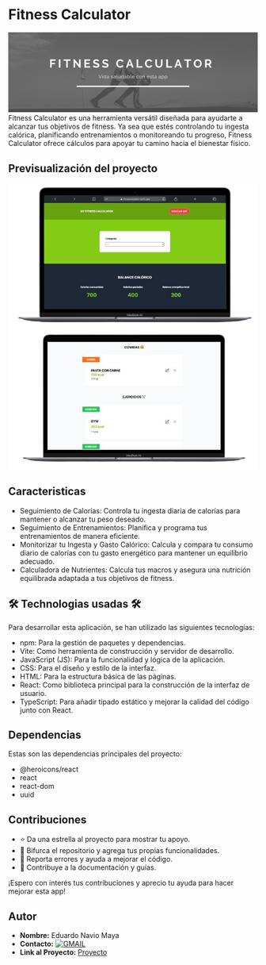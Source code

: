 # Fitness Calculator
<img src="https://github.com/naviotech/Fitness-Calculator/blob/main/Banner.png">
Fitness Calculator es una herramienta versátil diseñada para ayudarte a alcanzar tus objetivos de fitness. Ya sea que estés controlando tu ingesta calórica, planificando entrenamientos o monitoreando tu progreso, Fitness Calculator ofrece cálculos para apoyar tu camino hacia el bienestar físico.

## Previsualización del proyecto
<p display="flex" align="center">
  <img src="https://github.com/naviotech/Fitness-Calculator/blob/main/capt2.png" >
  <img src="https://github.com/naviotech/Fitness-Calculator/blob/main/capt1.png">
</p>


## Caracteristicas

- Seguimiento de Calorías: Controla tu ingesta diaria de calorías para mantener o alcanzar tu peso deseado.
- Seguimiento de Entrenamientos: Planifica y programa tus entrenamientos de manera eficiente.
- Monitorizar tu Ingesta y Gasto Calórico: Calcula y compara tu consumo diario de calorías con tu gasto energético para mantener un equilibrio adecuado.
- Calculadora de Nutrientes: Calcula tus macros y asegura una nutrición equilibrada adaptada a tus objetivos de fitness.


## 🛠️ Technologias usadas 🛠️

Para desarrollar esta aplicación, se han utilizado las siguientes tecnologías:

- npm: Para la gestión de paquetes y dependencias.
- Vite: Como herramienta de construcción y servidor de desarrollo.
- JavaScript (JS): Para la funcionalidad y lógica de la aplicación.
- CSS: Para el diseño y estilo de la interfaz.
- HTML: Para la estructura básica de las páginas.
- React: Como biblioteca principal para la construcción de la interfaz de usuario.
- TypeScript: Para añadir tipado estático y mejorar la calidad del código junto con React.
  
## Dependencias

Estas son las dependencias principales del proyecto:

- @heroicons/react
- react
- react-dom
- uuid
  
## Contribuciones

- ⭐ Da una estrella al proyecto para mostrar tu apoyo.
- 🚀 Bifurca el repositorio y agrega tus propias funcionalidades.
- 🐛 Reporta errores y ayuda a mejorar el código.
- 📝 Contribuye a la documentación y guías.
  
¡Espero con interés tus contribuciones y aprecio tu ayuda para hacer mejorar esta app!


## Autor

- **Nombre:** Eduardo Navio Maya
- **Contacto:** [![GMAIL](https://img.shields.io/badge/naviomaya%40gmail.com%20-%20%20DISCORD?style=social&logo=GMAIL&labelColor=black&color=white)](mailto:naviomaya@gmail.com)
- **Link al Proyecto:** [Proyecto](https://fitnesscalculator.netlify.app/)





